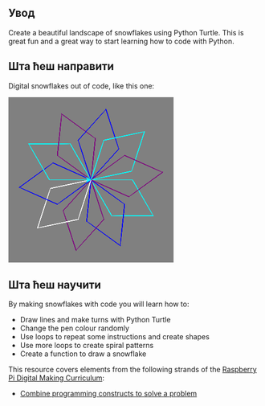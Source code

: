 ## Увод

Create a beautiful landscape of snowflakes using Python Turtle. This is great fun and a great way to start learning how to code with Python.

## Шта ћеш направити

Digital snowflakes out of code, like this one:

![snowflake](images/makeasnowflake.png)

## Шта ћеш научити

By making snowflakes with code you will learn how to:

- Draw lines and make turns with Python Turtle
- Change the pen colour randomly
- Use loops to repeat some instructions and create shapes
- Use more loops to create spiral patterns
- Create a function to draw a snowflake

This resource covers elements from the following strands of the [Raspberry Pi Digital Making Curriculum](https://www.raspberrypi.org/curriculum/):

- [Combine programming constructs to solve a problem](https://www.raspberrypi.org/curriculum/programming/builder)